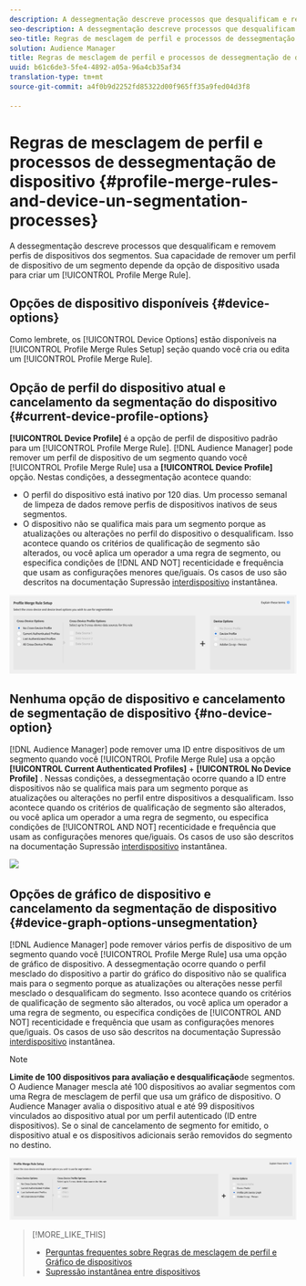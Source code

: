 ```yaml
---
description: A dessegmentação descreve processos que desqualificam e removem perfis de dispositivos dos segmentos. Sua capacidade de remover um perfil de dispositivo de um segmento depende da opção de dispositivo usada para criar uma Regra de mesclagem de perfil.
seo-description: A dessegmentação descreve processos que desqualificam e removem perfis de dispositivos dos segmentos. Sua capacidade de remover um perfil de dispositivo de um segmento depende da opção de dispositivo usada para criar uma Regra de mesclagem de perfil.
seo-title: Regras de mesclagem de perfil e processos de dessegmentação de dispositivo
solution: Audience Manager
title: Regras de mesclagem de perfil e processos de dessegmentação de dispositivo
uuid: b61c6de3-5fe4-4892-a05a-96a4cb35af34
translation-type: tm+mt
source-git-commit: a4f0b9d2252fd85322d00f965ff35a9fed04d3f8

---
```



# Regras de mesclagem de perfil e processos de dessegmentação de dispositivo {#profile-merge-rules-and-device-un-segmentation-processes}

A dessegmentação descreve processos que desqualificam e removem perfis de dispositivos dos segmentos. Sua capacidade de remover um perfil de dispositivo de um segmento depende da opção de dispositivo usada para criar um [!UICONTROL Profile Merge Rule].

## Opções de dispositivo disponíveis {#device-options}

Como lembrete, os [!UICONTROL Device Options] estão disponíveis na [!UICONTROL Profile Merge Rules Setup] seção quando você cria ou edita um [!UICONTROL Profile Merge Rule].

## Opção de perfil do dispositivo atual e cancelamento da segmentação do dispositivo {#current-device-profile-options}

**[!UICONTROL Device Profile]** é a opção de perfil de dispositivo padrão para um [!UICONTROL Profile Merge Rule]. [!DNL Audience Manager] pode remover um perfil de dispositivo de um segmento quando você [!UICONTROL Profile Merge Rule] usa a **[!UICONTROL Device Profile]** opção. Nestas condições, a dessegmentação acontece quando:

* O perfil do dispositivo está inativo por 120 dias. Um processo semanal de limpeza de dados remove perfis de dispositivos inativos de seus segmentos.
* O dispositivo não se qualifica mais para um segmento porque as atualizações ou alterações no perfil do dispositivo o desqualificam. Isso acontece quando os critérios de qualificação de segmento são alterados, ou você aplica um operador a uma regra de segmento, ou especifica condições de [!DNL AND NOT] recenticidade e frequência [](../segments/recency-and-frequency.md) que usam as configurações menores que/iguais. Os casos de uso são descritos na documentação Supressão [interdispositivo](instant-cross-device-suppression.md) instantânea.

![somente dispositivo](assets/device-only.png)

## Nenhuma opção de dispositivo e cancelamento de segmentação de dispositivo {#no-device-option}

[!DNL Audience Manager] pode remover uma ID entre dispositivos de um segmento quando você [!UICONTROL Profile Merge Rule] usa a opção **[!UICONTROL Current Authenticated Profiles]** + **[!UICONTROL No Device Profile]** . Nessas condições, a dessegmentação ocorre quando a ID entre dispositivos não se qualifica mais para um segmento porque as atualizações ou alterações no perfil entre dispositivos a desqualificam. Isso acontece quando os critérios de qualificação de segmento são alterados, ou você aplica um operador a uma regra de segmento, ou especifica condições de [!UICONTROL AND NOT] recenticidade e frequência [](../segments/recency-and-frequency.md) que usam as configurações menores que/iguais. Os casos de uso são descritos na documentação Supressão [interdispositivo](instant-cross-device-suppression.md) instantânea.

![](../assets/current-no-device.png)

## Opções de gráfico de dispositivo e cancelamento da segmentação de dispositivo {#device-graph-options-unsegmentation}

[!DNL Audience Manager] pode remover vários perfis de dispositivo de um segmento quando você [!UICONTROL Profile Merge Rule] usa uma opção de gráfico de dispositivo. A dessegmentação ocorre quando o perfil mesclado do dispositivo a partir do gráfico do dispositivo não se qualifica mais para o segmento porque as atualizações ou alterações nesse perfil mesclado o desqualificam do segmento. Isso acontece quando os critérios de qualificação de segmento são alterados, ou você aplica um operador a uma regra de segmento, ou especifica condições de [!UICONTROL AND NOT] recenticidade e frequência [](../segments/recency-and-frequency.md) que usam as configurações menores que/iguais. Os casos de uso são descritos na documentação Supressão [interdispositivo](instant-cross-device-suppression.md) instantânea.

>[!NOTE]
>
>**Limite de 100 dispositivos para avaliação e desqualificação**de segmentos.
>O Audience Manager mescla até 100 dispositivos ao avaliar segmentos com uma Regra de mesclagem de perfil que usa um gráfico de dispositivo. O Audience Manager avalia o dispositivo atual e até 99 dispositivos vinculados ao dispositivo atual por um perfil [](../../reference/visitor-authentication-states.md) autenticado (ID entre dispositivos). Se o sinal de cancelamento de segmento for emitido, o dispositivo atual e os dispositivos adicionais serão removidos do segmento no destino.

![](assets/last-device-graph.png)

>[!MORE_LIKE_THIS]
>
>* [Perguntas frequentes sobre Regras de mesclagem de perfil e Gráfico de dispositivos](../../faq/faq-profile-merge.md)
>* [Supressão instantânea entre dispositivos](instant-cross-device-suppression.md)

